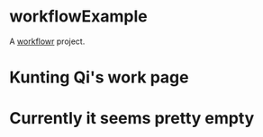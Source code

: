 # workflowExample

A [workflowr][] project.
# Kunting Qi's work page 
# Currently it seems pretty empty 


[workflowr]: https://github.com/workflowr/workflowr 

